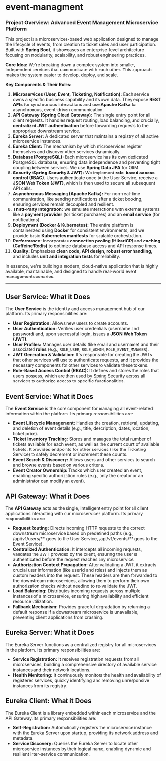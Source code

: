 # event-managment


### Project Overview: Advanced Event Management Microservice Platform

This project is a microservices-based web application designed to manage the lifecycle of events, from creation to ticket sales and user participation. Built with **Spring Boot**, it showcases an enterprise-level architecture focusing on modularity, scalability, and robust engineering practices.

**Core Idea:** We're breaking down a complex system into smaller, independent services that communicate with each other. This approach makes the system easier to develop, deploy, and scale.

**Key Components & Their Roles:**

1.  **Microservices (User, Event, Ticketing, Notification):** Each service owns a specific business capability and its own data. They expose **REST APIs** for synchronous interactions and use **Apache Kafka** for asynchronous, event-driven communication.
2.  **API Gateway (Spring Cloud Gateway):** The single entry point for all client requests. It handles request routing, load balancing, and crucially, **centralized JWT authentication** before forwarding requests to the appropriate downstream service.
3.  **Eureka Server:** A dedicated server that maintains a registry of all active microservice instances.
4.  **Eureka Client:** The mechanism by which microservices register themselves and discover other services dynamically.
5.  **Database (PostgreSQL):** Each microservice has its own dedicated PostgreSQL database, ensuring data independence and preventing tight coupling between services. We use **Spring Data JPA** for ORM.
6.  **Security (Spring Security & JWT):** We implement **role-based access control (RBAC)**. Users authenticate once to the User Service, receive a **JSON Web Token (JWT)**, which is then used to secure all subsequent API calls.
7.  **Asynchronous Messaging (Apache Kafka):** For non-real-time communication, like sending notifications after a ticket booking, ensuring services remain decoupled and resilient.
8.  **Third-Party Integration:** We simulate interactions with external systems like a **payment provider** (for ticket purchases) and an **email service** (for notifications).
9.  **Deployment (Docker & Kubernetes):** The entire platform is containerized using **Docker** for consistent environments, and we provide basic **Kubernetes manifests** for scalable orchestration.
10.  **Performance:** Incorporates **connection pooling (HikariCP)** and **caching (Caffeine/Redis)** to optimize database access and API response times.
11.  **Quality:** Emphasizes **clean code, API design, robust error handling,** and includes **unit and integration tests** for reliability.

In essence, we're building a modern, cloud-native application that is highly available, maintainable, and designed to handle real-world event management scenarios.

---

## User Service: What it Does

The **User Service** is the identity and access management hub of our platform. Its primary responsibilities are:

*   **User Registration:** Allows new users to create accounts.
*   **User Authentication:** Verifies user credentials (username and password) and, upon successful login, issues a **JSON Web Token (JWT)**.
*   **User Profiles:** Manages user details (like email and username) and their associated **roles** (e.g., `ROLE_USER`, `ROLE_ADMIN`, `ROLE_EVENT_MANAGER`).
*   **JWT Generation & Validation:** It's responsible for creating the JWTs that other services will use to authenticate requests, and it provides the necessary components for other services to validate these tokens.
*   **Role-Based Access Control (RBAC):** It defines and stores the roles that users possess, which are then used by Spring Security across all services to authorize access to specific functionalities.

## Event Service: What it Does

The **Event Service** is the core component for managing all event-related information within the platform. Its primary responsibilities are:

*   **Event Lifecycle Management:** Handles the creation, retrieval, updating, and deletion of event details (e.g., title, description, dates, location, ticket price).
*   **Ticket Inventory Tracking:** Stores and manages the total number of tickets available for each event, as well as the current count of available tickets. It provides endpoints for other services (like the Ticketing Service) to safely decrement or increment these counts.
*   **Event Search & Discovery:** Allows users and other services to search and browse events based on various criteria.
*   **Event Creator Ownership:** Tracks which user created an event, enabling specific authorization rules (e.g., only the creator or an administrator can modify an event).


## API Gateway: What it Does

The **API Gateway** acts as the single, intelligent entry point for all client applications interacting with our microservices platform. Its primary responsibilities are:

*   **Request Routing:** Directs incoming HTTP requests to the correct downstream microservice based on predefined paths (e.g., /api/v1/users/** goes to the User Service, /api/v1/events/** goes to the Event Service).
*   **Centralized Authentication:** It intercepts all incoming requests, validates the JWT provided by the client, ensuring the user is authenticated before the request reaches any microservice.
*   **Authorization Context Propagation:** After validating a JWT, it extracts crucial user information (like userId and roles) and injects them as custom headers into the request. These headers are then forwarded to the downstream microservices, allowing them to perform their own authorization checks without needing to re-validate the JWT.
*   **Load Balancing:** Distributes incoming requests across multiple instances of a microservice, ensuring high availability and efficient resource utilization.
*   **Fallback Mechanism:** Provides graceful degradation by returning a default response if a downstream microservice is unavailable, preventing client applications from crashing.

## Eureka Server: What it Does
The Eureka Server functions as a centralized registry for all microservices in the platform. Its primary responsibilities are:

*   **Service Registration:** It receives registration requests from all microservices, building a comprehensive directory of available service instances and their network locations.
*   **Health Monitoring:** It continuously monitors the health and availability of registered services, quickly identifying and removing unresponsive instances from its registry.

## Eureka Client: What it Does
The Eureka Client is a library embedded within each microservice and the API Gateway. Its primary responsibilities are:

*   **Self-Registration:** Automatically registers the microservice instance with the Eureka Server upon startup, providing its network address and metadata.
*   **Service Discovery:** Queries the Eureka Server to locate other microservice instances by their logical name, enabling dynamic and resilient inter-service communication.
